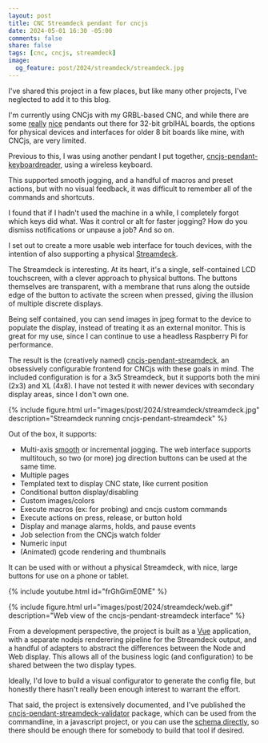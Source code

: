 ```yaml
---
layout: post
title: CNC Streamdeck pendant for cncjs
date: 2024-05-01 16:30 -05:00
comments: false
share: false
tags: [cnc, cncjs, streamdeck]
image:
  og_feature: post/2024/streamdeck/streamdeck.jpg
---
```


I've shared this project in a few places, but like many other projects, I've neglected to add it to this blog.

I'm currently using CNCjs with my GRBL-based CNC, and while there are some [really](https://wiki.printnc.info/en/grbl/jog2k-controller-pendant) [nice](https://github.com/nickshl/SmartPendant) pendants out there for 32-bit grblHAL boards, the options for physical devices and interfaces for older 8 bit boards like mine, with CNCjs, are very limited.

Previous to this, I was using another pendant I put together, [cncjs-pendant-keyboardreader](https://github.com/Billiam/cncjs-pendant-keyboardreader), using a wireless keyboard.

This supported smooth jogging, and a handful of macros and preset actions, but with no visual feedback, it was difficult
to remember all of the commands and shortcuts.

I found that if I hadn't used the machine in a while, I completely forgot which keys did what. Was it control or alt for faster jogging? How do you dismiss notifications or unpause a job? And so on.

I set out to create a more usable web interface for touch devices, with the intention of also supporting a physical [Streamdeck](https://www.elgato.com/us/en/p/stream-deck-mk2-black).

The Streamdeck is interesting. At its heart, it's a single, self-contained LCD touchscreen, with a clever approach to physical buttons. The buttons themselves are transparent, with a membrane that runs along the outside edge of the button to activate the screen when pressed, giving the illusion of multiple discrete displays.

Being self contained, you can send images in jpeg format to the device to populate the display, instead of treating it as an external monitor. This is great for my use, since I can continue to use a headless Raspberry Pi for performance.

The result is the (creatively named) [cncjs-pendant-streamdeck](https://billiam.github.io/cncjs-pendant-streamdeck), an obsessively configurable frontend for CNCjs with these goals in mind. The included configuration is for a 3x5 Streamdeck, but it supports both the mini (2x3) and XL (4x8). I have not tested it with newer devices with secondary display areas, since I don't own one.

{% include figure.html url="images/post/2024/streamdeck/streamdeck.jpg" description="Streamdeck running cncjs-pendant-streamdeck" %}

Out of the box, it supports:

* Multi-axis [smooth](https://www.billiam.org/2022/05/30/grbl-smooth-jogging) or incremental jogging. The web interface supports multitouch, so two (or more) jog direction buttons can be used at the same time.
* Multiple pages
* Templated text to display CNC state, like current position
* Conditional button display/disabling
* Custom images/colors
* Execute macros (ex: for probing) and cncjs custom commands
* Execute actions on press, release, or button hold
* Display and manage alarms, holds, and pause events
* Job selection from the CNCjs watch folder
* Numeric input
* (Animated) gcode rendering and thumbnails

It can be used with or without a physical Streamdeck, with nice, large buttons for use on a phone or tablet.

{% include youtube.html id="frGhGimE0ME" %}

{% include figure.html url="images/post/2024/streamdeck/web.gif" description="Web view of the cncjs-pendant-streamdeck interface" %}

From a development perspective, the project is built as a [Vue](https://vuejs.org/) application, with a separate nodejs renderering pipeline for the Streamdeck output, and a handful of adapters to abstract the differences between the Node and Web display. This allows all of the business logic (and configuration) to be shared between the two display types.

Ideally, I'd love to build a visual configurator to generate the config file, but honestly there hasn't really been enough interest to warrant the effort.

That said, the project is extensively documented, and I've published the [cncjs-pendant-streamdeck-validator](https://github.com/Billiam/cncjs-pendant-streamdeck-validator) package, which can be used from the commandline, in a javascript project, or you can use the [schema directly](https://github.com/Billiam/cncjs-pendant-streamdeck-validator/blob/main/src/lib/config.schema.json), so there should be enough there for somebody to build that tool if desired.
